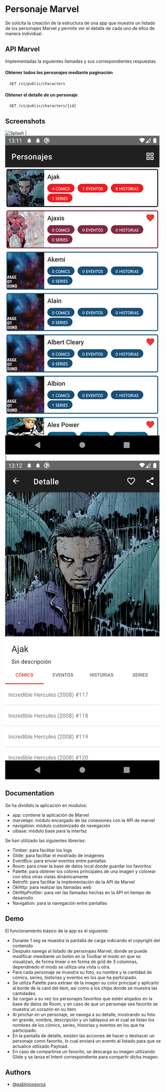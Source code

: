 
# Personaje Marvel

Se solicita la creación de la estructura de una app que muestre un listado de los personajes Marvel y permite ver el detalle de cada uno de ellos de manera individual.




## API Marvel
Implementadas la siguientes llamadas y sus correspondientes respuestas

#### Obtener todos los personajes mediante paginación

```http
  GET /v1/public/characters
```

#### Obtener el detalle de un personaje

```http
  GET /v1/public/characters/{id}
```

## Screenshots

![Splash](https://github.com/pablojoseoroz/PersonajesMarvel/blob/32092a91811b2ea920ed963c15a2ecc0dd78fcbf/captures/splash.png) | ![List](https://github.com/pablojoseoroz/PersonajesMarvel/blob/32092a91811b2ea920ed963c15a2ecc0dd78fcbf/captures/home.png) | ![Detail](https://github.com/pablojoseoroz/PersonajesMarvel/blob/32092a91811b2ea920ed963c15a2ecc0dd78fcbf/captures/detail.png)


## Documentation

Se ha dividido la aplicación en modulos:
- app: contiene la aplicación de Marvel
- marvelapi: módulo encargado de las conexiones con la API de marvel
- navigation: módulo customizado de navegación
- uibase: módulo base para la interfaz

Se han utilizado las siguientes librerías:
- Timber: para facilitar los logs
- Glide: para facilitar el mostrado de imágenes
- EventBus: para enviar eventos entre pantallas
- Room: para crear la base de datos local donde guardar los favoritos
- Palette: para obtener los colores principales de una imagen y colorear con ellos otras vistas dinámicamente
- Retrofit: para facilitar la implementación de la API de Marvel
- OkHttp: para realizar las llamadas web
- OkHttpProfiler: para ver las llamadas hechas en la API en tiempo de desarrollo
- Navigation: para la navegación entre pantallas



## Demo

El funcionamiento básico de la app es el siguiente:
- Durante 1 seg se muestra la pantalla de carga indicando el copyright del contenido
- Después navega al listado de personajes Marvel, donde se puede modificar meediante un botón en la Toolbar el modo en que se visualizan, de forma linear o en forma de grid de 3 columnas, dependinedo el modo se utiliza una vista u otra.
- Para cada personaje se muestra su foto, su nombre y la cantidad de cómics, series,  historias y eventos en los que ha participado.
- Se utiliza Palette para extraer de la imagen su color principal y aplicarlo al borde de la card del item, así como a los chips donde se muestra las cantidades.
- Se cargan a su vez los personajes favoritos que estén alojados en la base de datos de Room, y en caso de que un personaje sea favorito se muestra un corazón en su item.
- Al pinchar en un personaje, se navega a su detalle, mostrando su foto en grande, nombre, descripción y un tablayout en el cual se listan los nombres de los cómics, series, historias y eventos en los que ha participado.
- En la pantalla de detalle, existen las acciones de hacer o deshacer un personaje como favorito, lo cual enviará un evento al listado para que se actualice utilizado Payload.
- En caso de compartirse un favorito, se descarga su imagen utilizando Glide y se lanza el Intent correspondiente para compartir dicha imagen.


## Authors

- [@pablojoseoroz](https://www.linkedin.com/in/pablo-j-oroz-2402424a/)
